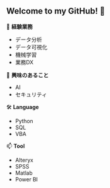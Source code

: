 ## Welcome to my GitHub!  👋

🔭 **経験業務**
- データ分析
- データ可視化
- 機械学習
- 業務DX

🌱 **興味のあること**
- AI
- セキュリティ

🛠 **Language**
- Python
- SQL
- VBA

📫 **Tool**
- Alteryx
- SPSS
- Matlab
- Power BI
